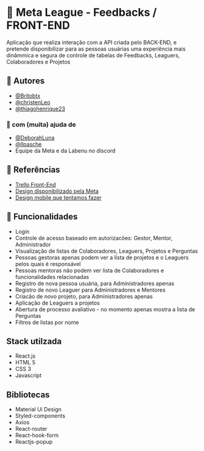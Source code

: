 
# 🎯 Meta League - Feedbacks / FRONT-END

Aplicação que realiza interação com a API criada pelo BACK-END, e pretende disponibilizar para as pessoas usuárias uma experiência mais dinâmmica e segura de controle de tabelas de Feedbacks, Leaguers, Colaboradores e Projetos

## 🚀 Autores

- [@Britobtx](https://github.com/Britobtx)
- [@christenLeo](https://github.com/christenLeo)
- [@thiagohenrique23](https://github.com/thiagohenrique23)

### 👯 com (muita) ajuda de
- [@DeborahLuna](https://github.com/DeborahLuna)
- [@llpasche](https://github.com/llpasche)
- Equipe da Meta e da Labenu no discord 


## 📄 Referências

 - [Trello Front-End](https://trello.com/invite/b/NIeMW7ee/866beac27db0336c6718fa33c60c1c06/front-end)
 - [Design disponibilizado pela Meta](https://www.figma.com/file/WlEcsnxlpxYxFVPzzqxOlM/Materiais---Labenu?node-id=5%3A799)
 - [Design mobile que tentamos fazer](https://www.figma.com/file/enFNdeFgs8kBQSalt9O1VI/Meta-League---Feedbacks?node-id=0%3A1)


## 🚏 Funcionalidades

- Login
- Controle de acesso baseado em autorizacões: Gestor, Mentor, Administrador
- Visualização de listas de Colaboradores, Leaguers, Projetos e Perguntas
- Pessoas gestoras apenas podem ver a lista de projetos e o Leaguers pelos quais é responsável
- Pessoas mentoras não podem ver lista de Colaboradores e funcionalidades relacionadas
- Registro de nova pessoa usuária, para Administradores apenas
- Registro de novo Leaguer para Administradores e Mentores
- Criacão de novo projeto, para Administradores apenas
- Aplicação de Leaguers a projetos
- Abertura de processo avaliativo - no momento apenas mostra a lista de Perguntas
- Filtros de listas por nome

## Stack utilzada

- React.js
- HTML 5
- CSS 3
- Javascript

## Bibliotecas

- Material Ui Design
- Styled-components
- Axios
- React-router
- React-hook-form
- Reactjs-popup